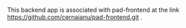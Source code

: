 This backend app is associated with pad-frontend at the link https://github.com/cernaianu/pad-frontend.git
.
